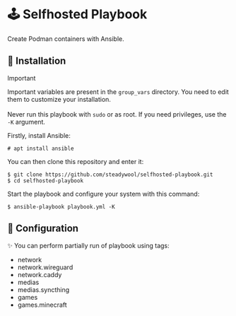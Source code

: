 # 🕹️ Selfhosted Playbook

Create Podman containers with Ansible.

## 🚀 Installation

> [!IMPORTANT]
> Important variables are present in the `group_vars` directory. You need to edit them to customize your installation. </br></br>
> Never run this playbook with `sudo` or as root. If you need privileges, use the `-K` argument.

Firstly, install Ansible:
```
# apt install ansible
```

You can then clone this repository and enter it:
```
$ git clone https://github.com/steadywool/selfhosted-playbook.git
$ cd selfhosted-playbook
```

Start the playbook and configure your system with this command:
```
$ ansible-playbook playbook.yml -K
```

## 🔧 Configuration

✨ You can perform partially run of playbook using tags:
- network
- network.wireguard
- network.caddy
- medias
- medias.syncthing
- games
- games.minecraft